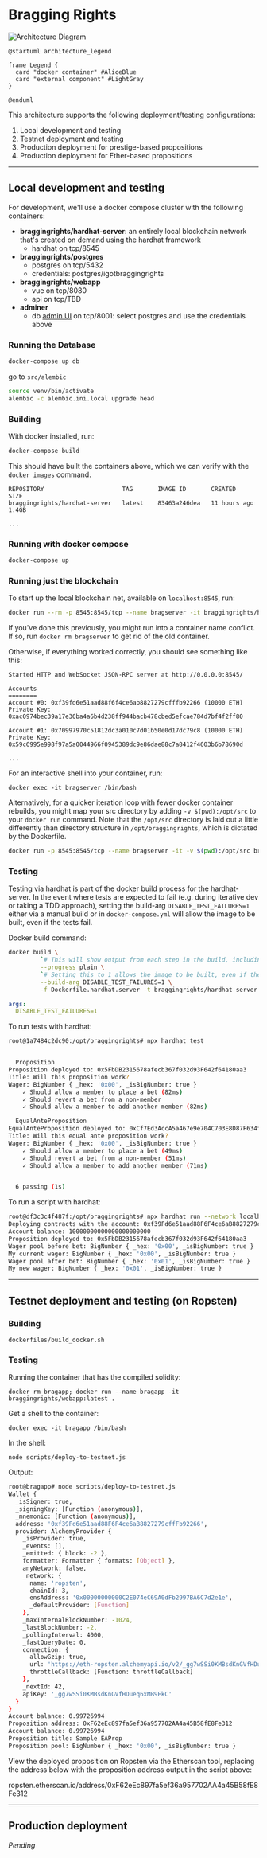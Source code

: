 # Bragging Rights


![Architecture Diagram](../docs/Diagrams/out/Architecture/architecture.png)

```plantuml
@startuml architecture_legend

frame Legend {
  card "docker container" #AliceBlue
  card "external component" #LightGray
}

@enduml
```

This architecture supports the following deployment/testing configurations:

1. Local development and testing
2. Testnet deployment and testing 
3. Production deployment for prestige-based propositions
4. Production deployment for Ether-based propositions

---

## Local development and testing

For development, we'll use a docker compose cluster with the following containers:

* **braggingrights/hardhat-server**: an entirely local blockchain network that's created on demand using the hardhat framework
  * hardhat on tcp/8545
* **braggingrights/postgres**
  * postgres on tcp/5432
  * credentials: postgres/igotbraggingrights
* **braggingrights/webapp**
  * vue on tcp/8080
  * api on tcp/TBD
* **adminer**
  * db [admin UI](http://localhost:8001) on tcp/8001: select postgres and use the credentials above


### Running the Database

```sh
docker-compose up db
```

go to `src/alembic`

```sh
source venv/bin/activate
alembic -c alembic.ini.local upgrade head
```

### Building

With docker installed, run:

```bash
docker-compose build
```

This should have built the containers above, which we can verify with the `docker images` command.

```
REPOSITORY                      TAG       IMAGE ID       CREATED         SIZE
braggingrights/hardhat-server   latest    83463a246dea   11 hours ago    1.4GB

...
```

### Running with docker compose

```bash
docker-compose up 
```

### Running just the blockchain

To start up the local blockchain net, available on `localhost:8545`, run:

```bash
docker run --rm -p 8545:8545/tcp --name bragserver -it braggingrights/hardhat-server:latest
```

If you've done this previously, you might run into a container name conflict. If so, run `docker rm bragserver` to get rid of the old container. 

Otherwise, if everything worked correctly, you should see something like this:

```
Started HTTP and WebSocket JSON-RPC server at http://0.0.0.0:8545/

Accounts
========
Account #0: 0xf39fd6e51aad88f6f4ce6ab8827279cfffb92266 (10000 ETH)
Private Key: 0xac0974bec39a17e36ba4a6b4d238ff944bacb478cbed5efcae784d7bf4f2ff80

Account #1: 0x70997970c51812dc3a010c7d01b50e0d17dc79c8 (10000 ETH)
Private Key: 0x59c6995e998f97a5a0044966f0945389dc9e86dae88c7a8412f4603b6b78690d

...
```

For an interactive shell into your container, run:

`docker exec -it bragserver /bin/bash`

Alternatively, for a quicker iteration loop with fewer docker container rebuilds, you might map your src directory by adding `-v $(pwd):/opt/src` to your `docker run` command. Note that the `/opt/src` directory is laid out a little differently than directory structure in `/opt/braggingrights`, which is dictated by the Dockerfile.

```bash
docker run -p 8545:8545/tcp --name bragserver -it -v $(pwd):/opt/src braggingrights/hardhat-server:latest
```

### Testing

Testing via hardhat is part of the docker build process for the hardhat-server. In the event where tests are expected to fail (e.g. during iterative dev or taking a TDD approach), setting the build-arg `DISABLE_TEST_FAILURES=1` either via a manual build or in `docker-compose.yml` will allow the image to be built, even if the tests fail.

Docker build command: 

```bash
docker build \
         `# This will show output from each step in the build, including mocha tests` \
         --progress plain \
         `# Setting this to 1 allows the image to be built, even if the tests fail` \
         --build-arg DISABLE_TEST_FAILURES=1 \
         -f Dockerfile.hardhat.server -t braggingrights/hardhat-server:test ..
```

```yaml
args:
  DISABLE_TEST_FAILURES=1
```

To run tests with hardhat:

```bash
root@1a7484c2dc90:/opt/braggingrights# npx hardhat test


  Proposition
Proposition deployed to: 0x5FbDB2315678afecb367f032d93F642f64180aa3
Title: Will this proposition work?
Wager: BigNumber { _hex: '0x00', _isBigNumber: true }
    ✓ Should allow a member to place a bet (82ms)
    ✓ Should revert a bet from a non-member
    ✓ Should allow a member to add another member (82ms)

  EqualAnteProposition
EqualAnteProposition deployed to: 0xCf7Ed3AccA5a467e9e704C703E8D87F634fB0Fc9
Title: Will this equal ante proposition work?
Wager: BigNumber { _hex: '0x00', _isBigNumber: true }
    ✓ Should allow a member to place a bet (49ms)
    ✓ Should revert a bet from a non-member (51ms)
    ✓ Should allow a member to add another member (71ms)


  6 passing (1s)
```

To run a script with hardhat:

```bash
root@df3c3c4f487f:/opt/braggingrights# npx hardhat run --network localhost scripts/sample-script.js
Deploying contracts with the account: 0xf39Fd6e51aad88F6F4ce6aB8827279cffFb92266
Account balance: 10000000000000000000000
Proposition deployed to: 0x5FbDB2315678afecb367f032d93F642f64180aa3
Wager pool before bet: BigNumber { _hex: '0x00', _isBigNumber: true }
My current wager: BigNumber { _hex: '0x00', _isBigNumber: true }
Wager pool after bet: BigNumber { _hex: '0x01', _isBigNumber: true }
My new wager: BigNumber { _hex: '0x01', _isBigNumber: true }
```

---

## Testnet deployment and testing (on Ropsten)

### Building

`dockerfiles/build_docker.sh`


### Testing

Running the container that has the compiled solidity:

`docker rm bragapp; docker run --name bragapp -it braggingrights/webapp:latest .`

Get a shell to the container:

`docker exec -it bragapp /bin/bash`

In the shell:

`node scripts/deploy-to-testnet.js`

Output:

```bash
root@bragapp# node scripts/deploy-to-testnet.js
Wallet {
  _isSigner: true,
  _signingKey: [Function (anonymous)],
  _mnemonic: [Function (anonymous)],
  address: '0xf39Fd6e51aad88F6F4ce6aB8827279cffFb92266',
  provider: AlchemyProvider {
    _isProvider: true,
    _events: [],
    _emitted: { block: -2 },
    formatter: Formatter { formats: [Object] },
    anyNetwork: false,
    _network: {
      name: 'ropsten',
      chainId: 3,
      ensAddress: '0x00000000000C2E074eC69A0dFb2997BA6C7d2e1e',
      _defaultProvider: [Function]
    },
    _maxInternalBlockNumber: -1024,
    _lastBlockNumber: -2,
    _pollingInterval: 4000,
    _fastQueryDate: 0,
    connection: {
      allowGzip: true,
      url: 'https://eth-ropsten.alchemyapi.io/v2/_gg7wSSi0KMBsdKnGVfHDueq6xMB9EkC',
      throttleCallback: [Function: throttleCallback]
    },
    _nextId: 42,
    apiKey: '_gg7wSSi0KMBsdKnGVfHDueq6xMB9EkC'
  }
}
Account balance: 0.99726994
Proposition address: 0xF62eEc897fa5ef36a957702AA4a45B58fE8Fe312
Account balance: 0.99726994
Proposition title: Sample EAProp
Proposition pool: BigNumber { _hex: '0x00', _isBigNumber: true }
```

View the deployed proposition on Ropsten via the Etherscan tool, replacing the address below with the proposition address output in the script above: 

ropsten.etherscan.io/address/0xF62eEc897fa5ef36a957702AA4a45B58fE8Fe312

---

## Production deployment

*Pending*